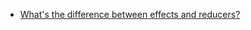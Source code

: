 * [What's the difference between effects and reducers?](https://github.com/hyperapp/hyperapp/wiki/What's-the-difference-between-effects-and-reducers%3F)
